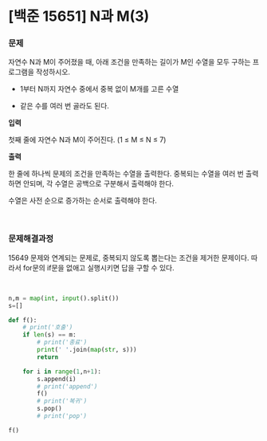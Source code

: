 # [백준 15651] N과 M(3)

### 문제

자연수 N과 M이 주어졌을 때, 아래 조건을 만족하는 길이가 M인 수열을 모두 구하는 프로그램을 작성하시오.

* 1부터 N까지 자연수 중에서 중복 없이 M개를 고른 수열

* 같은 수를 여러 번 골라도 된다.

**입력**

첫째 줄에 자연수 N과 M이 주어진다. (1 ≤ M ≤ N ≤ 7)

**출력**

한 줄에 하나씩 문제의 조건을 만족하는 수열을 출력한다. 중복되는 수열을 여러 번 출력하면 안되며, 각 수열은 공백으로 구분해서 출력해야 한다.

수열은 사전 순으로 증가하는 순서로 출력해야 한다.

</br>

### 문제해결과정

15649 문제와 연계되는 문제로, 중복되지 않도록 뽑는다는 조건을 제거한 문제이다. 따라서 for문의 if문을 없애고 실행시키면 답을 구할 수 있다.

</br>

```python
n,m = map(int, input().split())
s=[]

def f():
    # print('호출')
    if len(s) == m:
        # print('종료')
        print(' '.join(map(str, s)))
        return

    for i in range(1,n+1):
        s.append(i)
        # print('append')
        f()
        # print('복귀')
        s.pop()
        # print('pop')

f()
```


